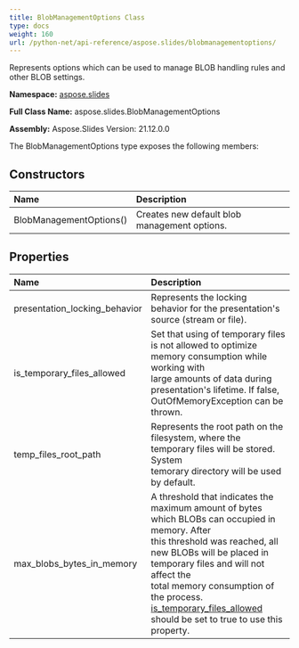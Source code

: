 ```yaml
---
title: BlobManagementOptions Class
type: docs
weight: 160
url: /python-net/api-reference/aspose.slides/blobmanagementoptions/
---
```


Represents options which can be used to manage BLOB handling rules and other BLOB settings.

**Namespace:** [aspose.slides](/slides/python-net/api-reference/aspose.slides/)

**Full Class Name:** aspose.slides.BlobManagementOptions

**Assembly:**  Aspose.Slides Version: 21.12.0.0

The BlobManagementOptions type exposes the following members:
## **Constructors**
|**Name**|**Description**|
| :- | :- |
|BlobManagementOptions()|Creates new default blob management options.|
## **Properties**
|**Name**|**Description**|
| :- | :- |
|presentation_locking_behavior|Represents the locking behavior for the presentation's source (stream or file).|
|is_temporary_files_allowed|Set that using of temporary files is not allowed to optimize memory consumption while working with<br/>            large amounts of data during presentation's lifetime. If false, OutOfMemoryException can be thrown.|
|temp_files_root_path|Represents the root path on the filesystem, where the temporary files will be stored. System<br/>            temorary directory will be used by default.|
|max_blobs_bytes_in_memory|A threshold that indicates the maximum amount of bytes which BLOBs can occupied in memory. After <br/>            this threshold was reached, all new BLOBs will be placed in temporary files and will not affect the <br/>            total memory consumption of the process. <br/>            [is_temporary_files_allowed](/python-net/api-reference/aspose.slides/blobmanagementoptions/) should be set to true to use this property.|
